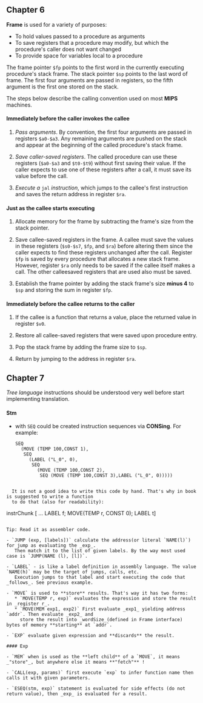 ## Chapter 6

**Frame** is used for a variety of purposes:

  - To hold values passed to a procedure as arguments
  - To save registers that a procedure may modify, but which the procedure's caller does
    not want changed
  - To provide space for variables local to a procedure

The frame pointer `$fp` points to the first word in the currently executing procedure's
stack frame.  The stack pointer `$sp` points to the last word of frame. The first four
arguments are passed in registers, so the fifth argument is the first one stored on the
stack.

The steps below describe the calling convention used on most **MIPS** machines.

#### Immediately before the caller invokes the callee

1. _Pass arguments_. By convention, the first four arguments are passed in registers
`$a0-$a3`. Any remaining arguments are pushed on the stack and appear at the beginning of
the called procedure's stack frame.

2. _Save caller-saved registers_. The called procedure can use these registers (`$a0-$a3`
and `$t0-$t9`) without first saving their value. If the caller expects to use one of these
registers after a call, it must save its value before the call.

3. _Execute a_ `jal` _instruction_, which jumps to the callee's first instruction and
saves the return address in register `$ra`.

#### Just as the callee starts executing

1. Allocate memory for the frame by subtracting the frame's size from the stack pointer.

2. Save callee-saved registers in the frame. A callee must save the values in these
registers (`$s0-$s7`, `$fp`, and `$ra`) before altering them since the caller expects to
find these registers unchanged after the call. Register `$fp` is saved by every procedure
that allocates a new stack frame. However, register `$ra` only needs to be saved if the
callee itself makes a call. The other calleesaved registers that are used also must be
saved.

3. Establish the frame pointer by adding the stack frame's size **minus 4** to `$sp` and
storing the sum in register `$fp`.

#### Immediately before the callee returns to the caller

1. If the callee is a function that returns a value, place the returned value in register
`$v0`.

2. Restore all callee-saved registers that were saved upon procedure entry.

3. Pop the stack frame by adding the frame size to `$sp`.

4. Return by jumping to the address in register `$ra`.

## Chapter 7

_Tree language_ instructions should be understood very well before start implementing translation.

#### Stm

- with `SEQ` could be created instruction sequences via **CONSing**.
  For example:

  ```
  SEQ
    (MOVE (TEMP 100,CONST 1),
     SEQ
       (LABEL ("L_0", 0),
        SEQ
          (MOVE (TEMP 100,CONST 2),
           SEQ (MOVE (TEMP 100,CONST 3),LABEL ("L_0", 0)))))
```

  It is not a good idea to write this code by hand. That's why in book is suggested to write a function
  to do that (also for readability):

```
instrChunk [ ...
             LABEL f;
               MOVE(TEMP r, CONST 0);
             LABEL t]
```

Tip: Read it as assembler code.

- `JUMP (exp, [labels])` calculate the address(or literal `NAME(l)`) for jump as evaluating the _exp_.
   Then match it to the list of given labels. By the way most used case is `JUMP(NAME (l), [l])`.

- `LABEL` - is like a label definition in assembly language. The value `NAME(h)` may be the target of jumps, calls, etc.
   Execution jumps to that label and start executing the code that _follows_. See previous example.

- `MOVE` is used to **store** results. That's way it has two forms:
   * `MOVE(TEMP r, exp)` evaluates the expression and store the result in _register r_.
   * `MOVE(MEM exp1, exp2)` First evaluate _exp1_ yielding address `addr`. Then evaluate _exp2_ and
     store the result into _wordSize_(defined in Frame interface) bytes of memory **starting** at `addr`.

- `EXP` evaluate given expression and **discards** the result.

#### Exp

- `MEM` when is used as the **left child** of a `MOVE`, it means _"store"_, but anywhere else it means **"fetch"** !

- `CALL(exp, params)` first execute `exp` to infer function name then calls it with given parameters.

- `ESEQ(stm, exp)` statement is evaluated for side effects (do not return value), then _exp_ is evaluated for a result.
